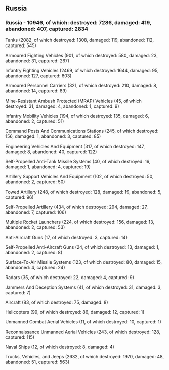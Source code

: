 
 
 ## Russia
 
 ### Russia - 10946, of which: destroyed: 7286, damaged: 419, abandoned: 407, captured: 2834

 

 

 Tanks (2082, of which destroyed: 1308, damaged: 119, abandoned: 112, captured: 545)

 Armoured Fighting Vehicles (901, of which destroyed: 580, damaged: 23, abandoned: 31, captured: 267)

 Infantry Fighting Vehicles (2469, of which destroyed: 1644, damaged: 95, abandoned: 127, captured: 603)

 Armoured Personnel Carriers (321, of which destroyed: 210, damaged: 8, abandoned: 14, captured: 89)

 Mine-Resistant Ambush Protected (MRAP) Vehicles (45, of which destroyed: 31, damaged: 4, abandoned: 1, captured: 9)

 Infantry Mobility Vehicles (194, of which destroyed: 135, damaged: 6, abandoned: 2, captured: 51)

 Command Posts And Communications Stations (245, of which destroyed: 156, damaged: 1, abandoned: 3, captured: 85)

 Engineering Vehicles And Equipment (317, of which destroyed: 147, damaged: 8, abandoned: 40, captured: 122)

 Self-Propelled Anti-Tank Missile Systems (40, of which destroyed: 16, damaged: 1, abandoned: 4, captured: 19)

 Artillery Support Vehicles And Equipment (102, of which destroyed: 50, abandoned: 2, captured: 50)

 Towed Artillery (248, of which destroyed: 128, damaged: 19, abandoned: 5, captured: 96)

 Self-Propelled Artillery (434, of which destroyed: 294, damaged: 27, abandoned: 7, captured: 106)

 Multiple Rocket Launchers (224, of which destroyed: 156, damaged: 13, abandoned: 2, captured: 53)

 Anti-Aircraft Guns (17, of which destroyed: 3, captured: 14)

 Self-Propelled Anti-Aircraft Guns (24, of which destroyed: 13, damaged: 1, abandoned: 2, captured: 8)

 Surface-To-Air Missile Systems (123, of which destroyed: 80, damaged: 15, abandoned: 4, captured: 24)

 Radars (35, of which destroyed: 22, damaged: 4, captured: 9)

 Jammers And Deception Systems (41, of which destroyed: 31, damaged: 3, captured: 7)

 Aircraft (83, of which destroyed: 75, damaged: 8)

 Helicopters (99, of which destroyed: 86, damaged: 12, captured: 1)

 Unmanned Combat Aerial Vehicles (11, of which destroyed: 10, captured: 1)

 Reconnaissance Unmanned Aerial Vehicles (243, of which destroyed: 128, captured: 115)

 Naval Ships (12, of which destroyed: 8, damaged: 4)

 Trucks, Vehicles, and Jeeps (2632, of which destroyed: 1970, damaged: 48, abandoned: 51, captured: 563)

